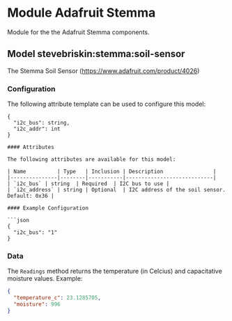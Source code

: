 # Module Adafruit Stemma

Module for the the Adafruit Stemma components.

## Model stevebriskin:stemma:soil-sensor

The Stemma Soil Sensor (https://www.adafruit.com/product/4026)

### Configuration
The following attribute template can be used to configure this model:

```
{
  "i2c_bus": string,
  "i2c_addr": int
}

#### Attributes

The following attributes are available for this model:

| Name          | Type   | Inclusion | Description                |
|---------------|--------|-----------|----------------------------|
| `i2c_bus` | string  | Required  | I2C bus to use |
| `i2c_address` | string | Optional  | I2C address of the soil sensor. Default: 0x36 |

#### Example Configuration

```json
{
  "i2c_bus": "1"
}
```

### Data

The `Readings` method returns the temperature (in Celcius) and capacitative moisture values. Example:
```json
{
  "temperature_c": 23.1285705,
  "moisture": 996
}
```
